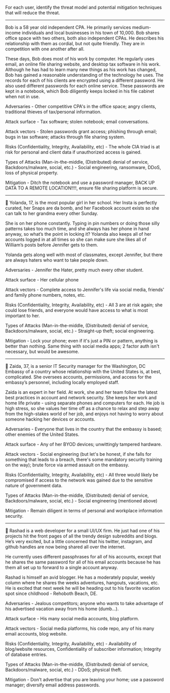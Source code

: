 For each user, identify the threat model and potential mitigation techniques that will reduce the threat.

---

Bob is a 58 year old independent CPA.  He primarily services medium-income individuals and local businesses in his town of 10,000.  Bob shares office space with two others, both also independent CPAs.  He describes his relationship with them as cordial, but not quite friendly.  They are in competition with one another after all.  

These days, Bob does most of his work by computer.  He regularly uses email, an online file sharing website, and desktop tax software in his work.  Although he has had to learn many new things as his work has changed, Bob has gained a reasonable understanding of the technology he uses.  The records for each of his clients are encrypted using a different password.  He also used different passwords for each online service.  These passwords are kept in a notebook, which Bob diligently keeps locked in his file cabinet when not in use.

Adversaries - Other competitive CPA's in the office space; angry clients, traditional thieves of tax/personal information.


Attack surface - Tax software; stolen notebook; email conversations.


Attack vectors - Stolen passwords grant access; phishing through email; bugs in tax software; attacks through file sharing system. 


Risks (Confidentiality, Integrity, Availability, etc) - The whole CIA triad is at risk for personal and client data if unauthorized access is gained.


Types of Attacks (Man-in-the-middle, (Distributed) denial of service, Backdoors/malware, social, etc.) - Social engineering, ransomware, DDoS, loss of physical property.


Mitigation - Ditch the notebook and use a password manager, BACK UP DATA TO A REMOTE LOCATION!!!!, ensure file sharing platform is secure.

---

Yolanda, 17, is the most popular girl in her school.  Her Insta is perfectly curated, her Snaps are da bomb, and her Facebook account exists so she can talk to her grandma every other Sunday.  

She is on her phone constantly.  Typing in pin numbers or doing those silly patterns takes too much time, and she always has her phone in hand anyway, so what’s the point in locking it?  Yolanda also keeps all of her accounts logged in at all times so she can make sure she likes all of William’s posts before Jennifer gets to them.  

Yolanda gets along well with most of classmates, except Jennifer, but there are always haters who want to take people down.

Adversaries - Jennifer the Hater, pretty much every other student.


Attack surface - Her cellular phone


Attack vectors - Complete access to Jennifer's life via social media, friends' and family phone numbers, notes, etc.


Risks (Confidentiality, Integrity, Availability, etc) - All 3 are at risk again; she could lose friends, and everyone would have access to what is most important to her.


Types of Attacks (Man-in-the-middle, (Distributed) denial of service, Backdoors/malware, social, etc.) - Straight-up theft; social engineering.


Mitigation - Lock your phone; even if it's just a PIN or pattern, anything is better than nothing. Same thing with social media apps; 2 factor auth isn't necessary, but would be awesome.

---

Zaida, 37, is a senior IT Security manager for the Washington, DC Embassy of a country whose relationship with the United States is, at best, complicated.  She oversees accounts, permissions, and access for the embassy’s personnel, including locally employed staff.  

Zaida is an expert in her field.  At work, she and her team follow the latest best practices in account and network security.  She keeps her work and home life private - using separate phones and computers for each.  He job is high stress, so she values her time off as a chance to relax and step away from the high-stakes world of her job, and enjoys not having to worry about someone hacking her devices or accounts.  

Adversaries - Everyone that lives in the country that the embassy is based; other enemies of the United States.


Attack surface - Any of her BYOD devices; unwittingly tampered hardware. 


Attack vectors - Social engineering (but let's be honest, if she falls for something that leads to a breach, there's some mandatory security training on the way); brute force via armed assault on the embassy.


Risks (Confidentiality, Integrity, Availability, etc) - All three would likely be compromised if access to the network was gained due to the sensitive nature of government data.


Types of Attacks (Man-in-the-middle, (Distributed) denial of service, Backdoors/malware, social, etc.) - Social engineering (mentioned above)


Mitigation - Remain diligent in terms of personal and workplace information security.

---

Rashad is a web developer for a small UI/UX firm.  He just had one of his projects hit the front pages of all the trendy design subreddits and blogs.  He’s very excited, but a little concerned that his twitter, instagram, and github handles are now being shared all over the internet.  

He currently uses different passphrases for all of his accounts, except that he shares the same password for all of his email accounts because he has them all set up to forward to a single account anyway.  

Rashad is himself an avid blogger.  He has a moderately popular, weekly column where he shares the weeks adventures, hangouts, vacations, etc.  He is excited that next week he will be heading out to his favorite vacation spot since childhood - Rehoboth Beach, DE.

Adversaries - Jealous competitors; anyone who wants to take advantage of his advertised vacation away from his home (dumb...).


Attack surface - His many social media accounts, blog platform.


Attack vectors - Social media platforms, his code repo, any of his many email accounts, blog website.


Risks (Confidentiality, Integrity, Availability, etc) - Availability of blog/website resources, Confidentiality of subscriber information; Integrity of database entries.


Types of Attacks (Man-in-the-middle, (Distributed) denial of service, Backdoors/malware, social, etc.) - DDoS;  physical theft.


Mitigation - Don't advertise that you are leaving your home; use a password manager; diversify email address passwords.
